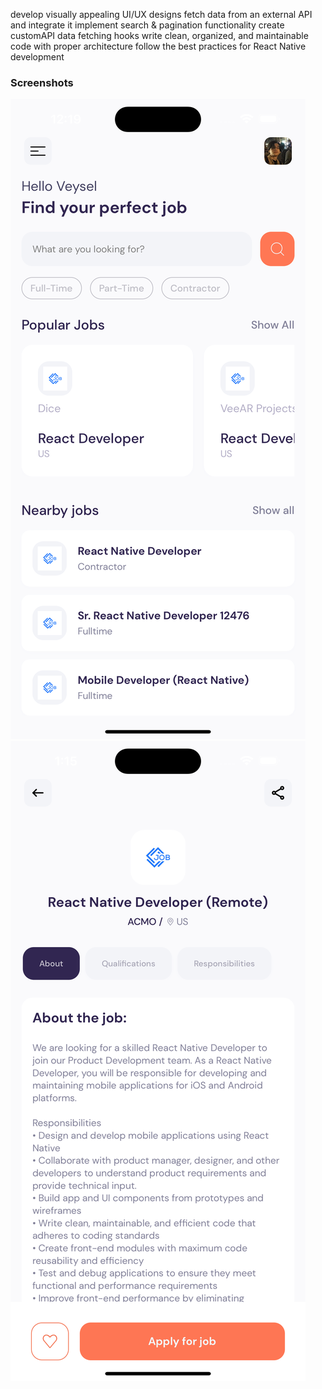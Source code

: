 develop visually appealing UI/UX designs
fetch data from an external API and integrate it
implement search & pagination functionality
create customAPI data fetching hooks
write clean, organized, and maintainable code with proper architecture
follow the best practices for React Native development

### Screenshots
<img src="./assets/images/jobs-homepage.png" alt="">
<img src="./assets/images/jobs-detail.png" alt="">
